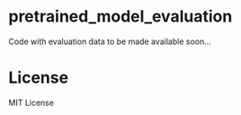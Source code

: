 # pretrained_model_evaluation

Code with evaluation data to be made available soon...



# License

MIT License
